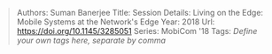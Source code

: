 > Authors: Suman Banerjee
> Title: Session Details: Living on the Edge: Mobile Systems at the Network's Edge
> Year: 2018
> Url: https://doi.org/10.1145/3285051
> Series: MobiCom '18
> Tags: *Define your own tags here, separate by comma*
